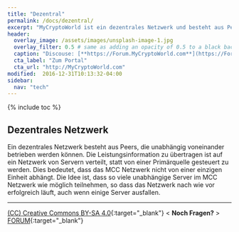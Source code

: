 ```yaml
---
title: "Dezentral"
permalink: /docs/dezentral/
excerpt: "MyCryptoWorld ist ein dezentrales Netzwerk und besteht aus Peers, die unabhängig voneinander betrieben werden."
header:
  overlay_image: /assets/images/unsplash-image-1.jpg
  overlay_filter: 0.5 # same as adding an opacity of 0.5 to a black background
  caption: "Discouse: [**https://Forum.MyCryptoWorld.com**](https://Forum.MyCryptoWorld.com)"
  cta_label: "Zum Portal"
  cta_url: "http://MyCryptoWorld.com"
modified:  2016-12-31T10:13:32-04:00
sidebar:
  nav: "tech"
---
```

{% include toc %}

## Dezentrales Netzwerk 

Ein dezentrales Netzwerk besteht aus Peers, die unabhängig voneinander betrieben werden können. Die Leistungsinformation zu übertragen ist auf ein Netzwerk von Servern verteilt, statt von einer Primärquelle gesteuert zu werden. Dies bedeutet, dass das MCC Netzwerk nicht von einer einzigen Einheit abhängt. Die Idee ist, dass so viele unabhängige Server im MCC Netzwerk wie möglich teilnehmen, so dass das Netzwerk nach wie vor erfolgreich läuft, auch wenn einige Server ausfallen. 

---
[(CC) Creative Commons BY-SA 4.0](https://creativecommons.org/licenses/by-sa/4.0/deed.de){:target="_blank"} < **Noch Fragen?** > [FORUM](https://forum.MyCryptoWorld.com){:target="_blank"}


